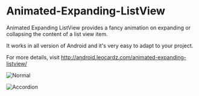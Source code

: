 Animated-Expanding-ListView
===========================

Animated Expanding ListView provides a fancy animation on expanding or collapsing the content of a list view item.

It works in all version of Android and it's very easy to adapt to your project.

For more details, visit http://android.leocardz.com/animated-expanding-listview/ 

![Normal](https://dl.dropbox.com/s/2uppozbz8436jrk/not_closing.gif)

![Accordion](https://dl.dropboxusercontent.com/s/guvz7me3tbx973g/accordion.gif)
